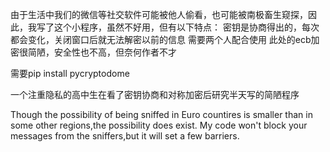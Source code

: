 由于生活中我们的微信等社交软件可能被他人偷看，也可能被南极畜生窥探，因此，我写了这个小程序，虽然不好用，但有以下特点：
密钥是协商得出的，每次都会变化，关闭窗口后就无法解密以前的信息
需要两个人配合使用
此处的ecb加密很简陋，安全性也不高，但奈何作者不才

需要pip install pycryptodome

一个注重隐私的高中生在看了密钥协商和对称加密后研究半天写的简陋程序


Though the possibility of being sniffed in Euro countires is smaller than in some other regions,the possibility does exist. My code won't block your messages from the sniffers,but it will set a few barriers.
